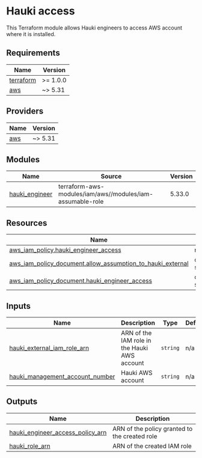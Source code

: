 # Hauki access

 This Terraform module allows Hauki engineers to access AWS account where it is installed.

## Requirements

| Name | Version |
|------|---------|
| <a name="requirement_terraform"></a> [terraform](#requirement\_terraform) | >= 1.0.0 |
| <a name="requirement_aws"></a> [aws](#requirement\_aws) | ~> 5.31 |

## Providers

| Name | Version |
|------|---------|
| <a name="provider_aws"></a> [aws](#provider\_aws) | ~> 5.31 |

## Modules

| Name | Source | Version |
|------|--------|---------|
| <a name="module_hauki_engineer"></a> [hauki\_engineer](#module\_hauki\_engineer) | terraform-aws-modules/iam/aws//modules/iam-assumable-role | 5.33.0 |

## Resources

| Name | Type |
|------|------|
| [aws_iam_policy.hauki_engineer_access](https://registry.terraform.io/providers/hashicorp/aws/latest/docs/resources/iam_policy) | resource |
| [aws_iam_policy_document.allow_assumption_to_hauki_external](https://registry.terraform.io/providers/hashicorp/aws/latest/docs/data-sources/iam_policy_document) | data source |
| [aws_iam_policy_document.hauki_engineer_access](https://registry.terraform.io/providers/hashicorp/aws/latest/docs/data-sources/iam_policy_document) | data source |

## Inputs

| Name | Description | Type | Default | Required |
|------|-------------|------|---------|:--------:|
| <a name="input_hauki_external_iam_role_arn"></a> [hauki\_external\_iam\_role\_arn](#input\_hauki\_external\_iam\_role\_arn) | ARN of the IAM role in the Hauki AWS account | `string` | n/a | yes |
| <a name="input_hauki_management_account_number"></a> [hauki\_management\_account\_number](#input\_hauki\_management\_account\_number) | Hauki AWS account | `string` | n/a | yes |

## Outputs

| Name | Description |
|------|-------------|
| <a name="output_hauki_engineer_access_policy_arn"></a> [hauki\_engineer\_access\_policy\_arn](#output\_hauki\_engineer\_access\_policy\_arn) | ARN of the policy granted to the created role |
| <a name="output_hauki_role_arn"></a> [hauki\_role\_arn](#output\_hauki\_role\_arn) | ARN of the created IAM role |